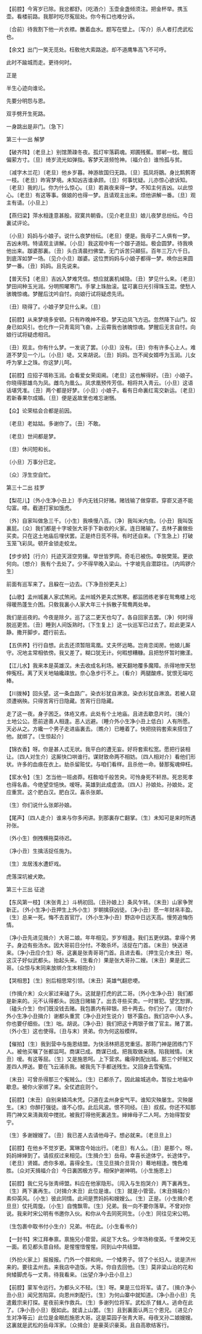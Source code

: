 <!-- { "loadSidebar": true } -->
【前腔】今宵岁已除。我忿都舒。〔吃酒介〕玉壶金盏倾须注。把金杯举。携玉壶。看楼前路。我那时吃尽寃屈处。你今有口也难分诉。

〔合前〕待我割下他一片衣襟。醮着血水。题写在壁上。〔写介〕杀人者打虎武松也。 

【余文】出门一笑无觅处。枉敎他大索路途。却不道鹰隼高飞不可呼。

此时不踰城而走。更待何时。 

正是 

半生心迹向谁论。

先要分明怨与恩。

双手劈开生死路。

一身跳出是非门。〔急下〕 

第三十一出
解梦

【破齐阵】〔老旦上〕别馆萧疎冬夜。孤灯牢落羁魂。郑圃残蕉。邯郸一枕。醒后偏萦方寸。〔旦〕绮岁流光如弹指。客梦天涯频怆神。〔福介合〕谁怜孤与贫。

〔减字木兰花〕〔老旦〕他乡岁暮。神游故国归无路。〔旦〕孤凤将鶵。身比鹪鹩寄一枝。〔老旦〕昨宵梦境。未知凶吉谁承顾。〔旦〕何事忧疑。儿亦惊心欲诉知。〔老旦〕我的儿。你为什么惊心。〔旦〕若眞夜来得一梦。不知主何吉凶。以此惊心。〔老旦〕有这等事。做娘的也得一梦。且请观主出来。烦他讲解一番。〔旦〕观主有请。〔小旦上〕 

【燕归梁】萍水相逢意甚殷。寂寞共朝昏。〔见介老旦旦〕娘儿夜梦总纷纭。今日裏试评论。

〔小旦〕妈妈与小娘子。说什么夜梦纷纭。〔老旦〕便是。我母子二人俱有一梦。吉凶未明。特请观主讲解。〔小旦〕我这观中有一个跏子道姑。极会圆梦。待我唤他出来。跏婆那裏。〔丑〕头白淸晨扫佛堂。无门诉苦只顚狂。百年三万六千日。到底浑如梦一场。〔见介小旦〕跏婆。这位贾妈妈与小娘子都得一梦。唤你出来圆梦一番。〔丑〕妈妈。且先说来。 

【普天乐】〔老旦〕吉凶入梦难凭信。想应就裏机缄隐。〔丑〕梦见什么来。〔老旦〕梦田间种玉光润。分明照曜寒门。手掌上珠胎滚。猛可裏日光引得珠玉混。使愁人骇魄惊魂。梦醒后沈吟自忖。向娘行试将疑虑先讯。

〔丑〕晓得了。小娘子梦见什么来。〔旦〕 

【前腔】从来梦境多安顿。只有昨晚神不稳。梦天边凤飞方迅。忽然降下山门。奴身已如风引。也化作一只靑鸾同飞奋。上云霄我也骇魄惊魂。梦醒后无言自忖。向娘行试将疑虑相讯。

〔丑〕观主。你有什么梦。一发说了罢。〔小旦〕没有。〔丑〕你有许多心上人。难道不梦见一个儿。〔小旦〕唗。又来胡说。〔丑〕妈妈。岂不闻女婿呼为玉润。儿女呼为掌上之珠。你这梦儿呵。 

【前腔】应招子壻称玉润。会看爱女荣闺阃。〔老旦〕这也解得好。〔丑〕小娘子。你晓得那雄鸟为凤。雌鸟为凰么。凤求凰预传芳信。相将共入靑云。〔小旦〕这语话堪凭准。〔丑〕两个都是好梦。〔小旦〕小娘子。看有日命裏红鸾交新运。〔老旦〕若新春果尔成婚。〔旦〕便是返故里也难忘谢悃。

【众】论荣枯会合都是前因。

〔老旦〕老姑姑。多谢你了。〔丑〕不敢。 

〔老旦〕世间都是梦。

〔旦〕休问短和长。

〔小旦〕万事分已定。

〔众〕浮生空自忙。 

第三十二出
挂罗

【梨花儿】〔外小生净小丑上〕手内无钱只好赌。赌钱输了做穿窬。穿窬又道不能勾富。嗏。截道打家如饿虎。

〔外〕自家叫做急三千。〔小生〕我唤慢八百。〔净〕我叫米内虫。〔小丑〕我叫饭裏屁。〔众〕我们都是十字坡张大哥手下新收的火家。连日赌输了。去林子裏做些买卖。只在这土地庙后埋伏罢。正是终日觅不得。有时还自来。〔下生急上〕打破玉笼飞彩凤。顿开金锁走蛟龙。 

【步步娇】〔行介〕托迹天涯空劳攘。举世皆罗网。奇毛已被伤。幸脱樊笼。更欲何向。〔想介〕我有个去处了。少不得早晚入梁山。十字坡先自潜踪往。〔内鸣锣介生〕 

前面有巡军来了。且躱在一边去。〔下净丑扮更夫上〕 

【山歌】孟州城裏人家忒煞闲。孟州城外更夫忒煞寒。都监团练老爹在鸳鸯楼上吃得暖热蓬生介困。只敎我裏小人家大年三十拆散子鸳鸯两处单。

我们是巡夜的。今夜是除夕。巡了这二更天也勾了。各自回家去罢。〔净〕何时得脱巡更苦。〔丑〕睡到人间饭熟时。〔下生复上〕这一伙巡军已过去了。趁此更深人静。撒开脚步。趱行前去。 

【五供养】行行自想。此去还须暂阻鸾凰。丈夫怀远略。岂肯恋闺房。他娘儿厮守。况地主常相依傍。我又差了。糊口犹无计。何暇想糟糠。且把愁怀暂时撇漾。

【江儿水】我来本是英雄汉。未去收成名利场。被天翻地覆多魔障。杀得地惨天愁伸寃枉。离了天关地轴纔疎放。奈心急步行不上。〔看介〕两腿酸疼。犹恨无端吃棒。

【川拨棹】回头望。这一条血路广。染衣衫犹自淋浪。染衣衫犹自淋浪。若被人窥须遭祸殃。只得苦宵行日隐藏。苦宵行日隐藏。

走了这一夜。身子困乏。体疮又疼。此处有个土地庙。且进去歇息片时。〔揖介〕土地公公。愿前途善人相逢。恶人远避。〔睡介外小生净小丑上低白〕人有所愿。天必从之。方纔一个男子走进庙裏去。〔瞧介〕已睡着了。快把挠钩套索来搭住了他。就绑了。〔生惊起介〕 

【锦衣香】呀。你是甚人忒无状。我平白的遭无妄。好将套索松宽。愿把行装相让。〔四人对生介〕这厮快口哄谁行。谋财致命两不相妨。〔四人相对介〕看他们形状。许多的血痕在衣上。劫杀留赃仗。与咱们看样。且杀他一命。替那寃魂伸枉。

【浆水令】〔生〕怎当他一班卤莽。枉敎咱千般苦央。可怜身死不轩昂。死忠死孝也得名香。今绝望空悒怏。嗳呀。英雄到此成虚浪。〔四人〕孙娘处。孙娘处。定应重赏。这个肥白汉。肥白汉。喜杀张郞。

〔生〕你们说什么张郞孙娘。 

【尾声】〔四人走介〕谁来与你多闲讲。到那裏存亡翻掌。〔生〕未知可是来时所遇孙张。

〔外小生〕倒拽横拖莫待迟。

〔净小丑〕生擒活捉任施为。

〔生〕龙居浅水遭虾戏。

虎落深坑被犬欺。 

第三十三出
征途

【东风第一枝】〔末张靑上〕斗柄初回。〔丑孙娘上〕条风乍转。〔末丑〕山家争贺新正。〔外小生净小丑押生上外小生〕岁朝擒获凶徒。〔净小丑〕愿一年财帛丰盈。〔生〕总来一死。悔不去首官厅。〔外小生净小丑〕野店中日远天高。慢劳追悔伤情。

〔净小丑先进见揖介〕大哥二娘。年年相见。岁岁相逢。我们五更伏路。拿得个男子。身边有些汤水。因大哥前日分付。不敢杀坏。活捉在门首。〔末丑〕快送进来。〔净小丑应介生〕呀。这裏是张靑哥哥门首。且进去看。〔押生见介末丑〕呀。这汉子好似武都头。抬起头来。〔生看介〕果是张大哥孙二嫂。〔末丑〕果是武二哥。〔众惊与末同来放绑介生末相抱介〕 

【哭相思】〔生〕别后相思常引领。〔末丑〕英雄气翻悲哽。

〔作揖介末〕众火家过来磕了头。这就是打虎的武二哥。〔外小生净小丑〕我们都是新来的。元不认得都头。因连日赌输了。出去寻些买卖。一时冒犯。望乞恕罪。〔磕头介生〕你们旣没钱去赌。我包裹内有碎银。把十两去。你们分了。〔取付介外小生净小丑揖介〕谢都头重赏〔净小丑对生说介〕银不露白。我们店中小人多。你也要仔细些。〔生〕咄。胡说。〔净小丑〕我们把这十两银子做了官主。赌了罢。〔外小生〕这也使得。〔丑与末〕贤弟。你为何这般模样。 

【催拍】〔生〕我到营中与施恩结盟。为快活林把恶党重惩。那蒋门神是团练门下人。被他买嘱了张都监呵。商谋已成。商谋已成。把我取做亲随。陷我贼情。〔末丑〕嗳。有这等屈。〔生〕又是施恩呵。上下营求。纔得刺配出城。那三个奸贼又差四人押送。要在飞云浦杀我。被我先下手都送残生。又回身去雪寃情。

〔末丑〕可曾杀得那三个寃贼么。〔生〕已都杀了。因此踰城逃命。暂投土地庙中歇息。被你火家绑了来。全仗遮庇则个。 

【前腔】〔末丑〕自别来鳞鸿未凭。只道在孟州身安气平。谁知灾殃屡生。灾殃屡生。〔末〕你醉打强徒。谁不心惊。此后风波。恨不同经。〔丑〕叔叔。你还不知那蒋门神又来淸眞观中搅扰。被我打得他死裏逃生。婶婶母子二人呵。方始得暂安宁。

〔生〕多谢嫂嫂了。〔丑〕我已差人去请他母子。想必就来。〔老旦旦上〕 

【前腔】在他乡不觉岁更。寓琳宫今始出行。〔老旦〕有人么。〔丑〕是那个。呀。妈妈婶婶到了。请叔叔过来相见。〔生揖介生〕岳母。幸喜长途体宁。长途体宁。〔老旦〕贤婿。虑你多艰。喜得全生。〔生见旦揖介旦背介〕蓦地相逢。愧色难胜。〔众对天揖福介合〕今日裏困极方亨。相保护谢神明。〔小生施恩上〕 

【前腔】我仁兄与张靑缔盟。料应在他家隐形。〔闯入与生抱哭介〕两下裏再生。〔生〕两下裏再生。〔对揖介末丑〕此位是谁。〔生〕就是小管营。〔末丑揖福介〕素仰英风。〔小生〕彼此同情。此间是贾妈妈和嫂嫂么。〔生〕正是。〔小生揖介老旦旦〕仗托周旋。〔小生〕自愧飘零。〔生〕兄弟。我一向不要你落草。不曾对你说。我来时宋公明有书邀你入伙。和你从今去同死同生。〔小生〕同往见宋公明。

〔生包裹中取书付小生介〕兄弟。书在此。〔小生看书介〕 

【一封书】宋江拜奉禀。禀施兄小管营。闻足下大名。少年场称俊英。千里神交无一面。若见都头意自倾。是惺惺惜惺惺。同到山中共结盟。

〔外扮火家上〕报报报。门外一个胖和尙。一个矮男子。领了个长妇人。说是济州来的。要往孟州去。来我店中造饭。大哥。你自去回他。〔生〕莫非梁山泊的花和尙矮脚虎与一丈靑。待我看来。〔出望介净小丑小旦上〕 

【前腔】蒙军令远行。为都头义不轻。〔生〕呀。果是三位将军。请了。〔揖介净小丑小旦〕闻兄苦陷穽。向恩州刺配行。〔生〕为何山寨中就知道。〔净小丑小旦〕先遣戴宗来打探。星夜前来作救兵。〔生〕多谢列位将军。武松杀了雠人。逃命在此了。〔净小丑小旦〕旣如此。就请上山罢。〔生〕且到裏面认两三个恩兄。〔进见介生对净等云〕此位是金眼彪施恩大哥。这是菜园子张靑大哥。母夜叉孙二娘嫂嫂。这裏就是武松的岳母浑家。〔众揖合〕是豪英识豪英。且自高歌结客行。

